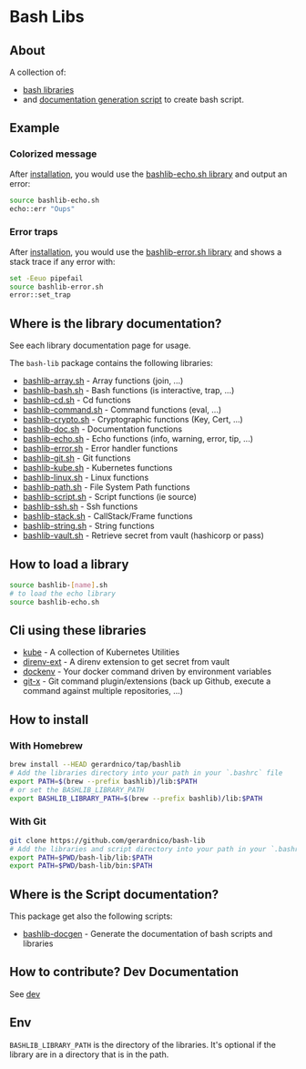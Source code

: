 # Bash Libs


## About

A collection of:
* [bash libraries](#where-is-the-library-documentation) 
* and [documentation generation script](#where-is-the-script-documentation)
to create bash script.

## Example

### Colorized message

After [installation](#how-to-install), you would use the [bashlib-echo.sh library](docs/lib/bashlib-echo.md) and output an error:
```bash
source bashlib-echo.sh
echo::err "Oups"
```

### Error traps

After [installation](#how-to-install), you would use the [bashlib-error.sh library](docs/lib/bashlib-error.md) 
and shows a stack trace if any error with:
```bash
set -Eeuo pipefail
source bashlib-error.sh
error::set_trap
```

## Where is the library documentation?

See each library documentation page for usage.

The `bash-lib` package contains the following libraries:

* [bashlib-array.sh](docs/lib/bashlib-array.md) - Array functions (join, ...)
* [bashlib-bash.sh](docs/lib/bashlib-bash.md) - Bash functions (is interactive, trap, ...)
* [bashlib-cd.sh](docs/lib/bashlib-echo.md) - Cd functions
* [bashlib-command.sh](docs/lib/bashlib-command.md) - Command functions (eval, ...)
* [bashlib-crypto.sh](docs/lib/bashlib-crypto.md) - Cryptographic functions (Key, Cert, ...)
* [bashlib-doc.sh](docs/lib/bashlib-doc.md) - Documentation functions
* [bashlib-echo.sh](docs/lib/bashlib-echo.md) - Echo functions (info, warning, error, tip, ...)
* [bashlib-error.sh](docs/lib/bashlib-error.md) - Error handler functions
* [bashlib-git.sh](docs/lib/bashlib-git.md) - Git functions
* [bashlib-kube.sh](docs/lib/bashlib-kube.md) - Kubernetes functions
* [bashlib-linux.sh](docs/lib/bashlib-linux.md) - Linux functions 
* [bashlib-path.sh](docs/lib/bashlib-path.md) - File System Path functions
* [bashlib-script.sh](docs/lib/bashlib-script.md) - Script functions (ie source)
* [bashlib-ssh.sh](docs/lib/bashlib-ssh.md) - Ssh functions
* [bashlib-stack.sh](docs/lib/bashlib-stack.md) - CallStack/Frame functions
* [bashlib-string.sh](docs/lib/bashlib-stack.md) - String functions
* [bashlib-vault.sh](docs/lib/bashlib-vault.md) - Retrieve secret from vault (hashicorp or pass)



## How to load a library

```bash
source bashlib-[name].sh
# to load the echo library
source bashlib-echo.sh
```

## Cli using these libraries

* [kube](https://github.com/gerardnico/kube) - A collection of Kubernetes Utilities
* [direnv-ext](https://github.com/gerardnico/direnv-ext) - A direnv extension to get secret from vault
* [dockenv](https://github.com/gerardnico/dockenv) - Your docker command driven by environment variables
* [git-x](https://github.com/gerardnico/git-x) - Git command plugin/extensions (back up Github, execute a command against multiple repositories, ...)

## How to install


### With Homebrew

```bash
brew install --HEAD gerardnico/tap/bashlib
# Add the libraries directory into your path in your `.bashrc` file
export PATH=$(brew --prefix bashlib)/lib:$PATH
# or set the BASHLIB_LIBRARY_PATH
export BASHLIB_LIBRARY_PATH=$(brew --prefix bashlib)/lib:$PATH
```

### With Git

```bash
git clone https://github.com/gerardnico/bash-lib
# Add the libraries and script directory into your path in your `.bashrc` file
export PATH=$PWD/bash-lib/lib:$PATH
export PATH=$PWD/bash-lib/bin:$PATH
```

## Where is the Script documentation?

This package get also the following scripts:
* [bashlib-docgen](docs/bin/bashlib-docgen.md) - Generate the documentation of bash scripts and libraries

## How to contribute? Dev Documentation

See [dev](dev/docs/dev.md)


## Env

`BASHLIB_LIBRARY_PATH` is the directory of the libraries. It's optional if the library are in a directory
that is in the path.
